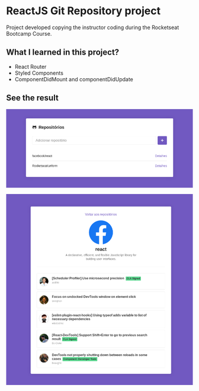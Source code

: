 # ReactJS Git Repository project

Project developed copying the instructor coding during the Rocketseat Bootcamp Course.

## What I learned in this project?

- React Router
- Styled Components
- ComponentDidMount and componentDidUpdate

## See the result

![List Repositories](readme/repository-1.png)

![See Repository](readme/repository-2.png)
